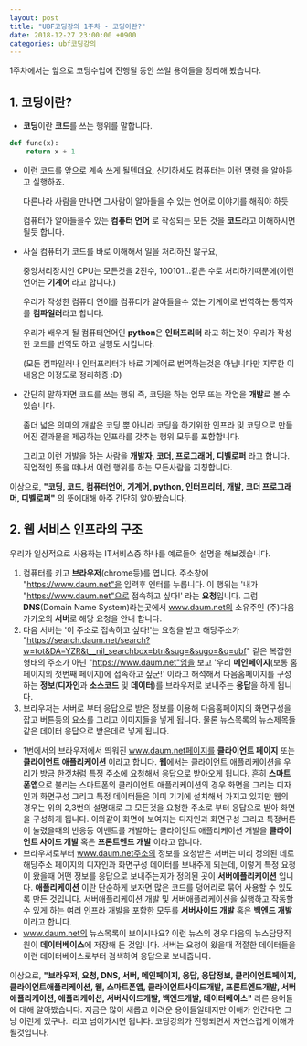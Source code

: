 ```yaml
---
layout: post
title: "UBF코딩강의 1주차 - 코딩이란?"
date: 2018-12-27 23:00:00 +0900
categories: ubf코딩강의
---
```


1주차에서는 앞으로 코딩수업에 진행될 동안 쓰일 용어들을 정리해 봤습니다. 

## 1. 코딩이란?

+ **코딩**이란 **코드**를 쓰는 행위를 말합니다.

```python
def func(x):
    return x + 1
```

+ 이런 코드를 앞으로 계속 쓰게 될텐데요, 신기하세도 컴퓨터는 이런 명령 을 알아듣고 실행하죠.

  다른나라 사람을 만나면 그사람이 알아들을 수 있는 언어로 이야기를 해줘야 하듯 

  컴퓨터가 알아들을수 있는 **컴퓨터 언어** 로 작성되는 모든 것을 **코드**라고 이해하시면 될듯 합니다.

+ 사실 컴퓨터가 코드를 바로 이해해서 일을 처리하진 않구요,

  중앙처리장치인 CPU는 모든것을 2진수, 100101...같은 수로 처리하기때문에(이런 언어는 **기계어** 라고 합니다.)

  우리가 작성한 컴퓨터 언어를 컴퓨터가 알아들을수 있는 기계어로 번역하는 통역자를 **컴파일러**라고 합니다.

  우리가 배우게 될 컴퓨터언어인 **python**은 **인터프리터** 라고 하는것이 우리가 작성한 코드를 번역도 하고 실행도 시킵니다.

  (모든 컴파일러나 인터프리터가 바로 기계어로 번역하는것은 아닙니다만 지루한 이 내용은 이정도로 정리하죵 :D)

+ 간단히 말하자면 코드를 쓰는 행위 즉, 코딩을 하는 업무 또는 작업을 **개발**로 볼 수 있습니다.

  좀더 넓은 의미의 개발은 코딩 뿐 아니라 코딩을 하기위한 인프라 및 코딩으로 만들어진 결과물을 제공하는 인프라를 갖추는 행위 모두를 포함합니다.

  그리고 이런 개발을 하는 사람을 **개발자, 코더, 프로그래머, 디벨로퍼** 라고 합니다. 직업적인 뜻을 떠나서 이런 행위를 하는 모든사람을 지칭합니다.

이상으로, **"코딩, 코드, 컴퓨터언어, 기계어, python, 인터프리터, 개발, 코더 프로그래머, 디벨로퍼"** 의 뜻에대해 아주 간단히 알아봤습니다.



## 2. 웹 서비스 인프라의 구조

우리가 일상적으로 사용하는 IT서비스중 하나를 예로들어 설명을 해보겠습니다.

1. 컴퓨터를 키고 **브라우저**(chrome등)를 엽니다. 주소창에 "https://www.daum.net"을 입력후 엔터를 누릅니다. 이 행위는 '내가 "https://www.daum.net"으로 접속하고 싶다!' 라는 **요청**입니다. 그럼 **DNS**(Domain Name System)라는곳에서 www.daum.net의 소유주인 (주)다음카카오의 **서버**로 해당 요청을 안내 합니다.
2. 다음 서버는 '이 주소로 접속하고 싶다!'는 요청을 받고 해당주소가 "https://search.daum.net/search?w=tot&DA=YZR&t__nil_searchbox=btn&sug=&sugo=&q=ubf" 같은 복잡한 형태의 주소가 아닌 "https://www.daum.net"임을 보고 '우리 **메인페이지**(보통 홈페이지의 첫번째 페이지)에 접속하고 싶군!' 이라고 해석해서 다음홈페이지를 구성하는 **정보**(**디자인**과 **소스코드** 및 **데이터**)를 브라우저로 보내주는 **응답**을 하게 됩니다.
3. 브라우저는 서버로 부터 응답으로 받은 정보를 이용해 다음홈페이지의 화면구성을 잡고 버튼등의 요소를 그리고 이미지들을 넣게 됩니다. 물론 뉴스목록의 뉴스제목들 같은 데이터 응답으로 받은데로 넣게 됩니다.

+ 1번에서의 브라우저에서 띄워진 www.daum.net페이지를 **클라이언트 페이지** 또는 **클라이언트 애플리케이션** 이라고 합니다. **웹**에서는 클라이언트 애플리케이션을 우리가 방금 한것처럼 특정 주소에 요청해서 응답으로 받아오게 됩니다. 흔히 **스마트폰앱**으로 불리는 스마트폰의 클라이언트 애플리케이션의 경우 화면을 그리는 디자인과 화면구성 그리고 특정 데이터들은 이미 기기에 설치해서 가지고 있지만 웹의 경우는 위의 2,3번의 설명대로 그 모든것을 요청한 주소로 부터 응답으로 받아 화면을 구성하게 됩니다. 이와같이 화면에 보여지는 디자인과 화면구성 그리고 특정버튼이 눌렸을때의 반응등 이벤트를 개발하는 클라이언트 애플리케이션 개발을 **클라이언트 사이드 개발** 혹은 **프론트엔드 개발** 이라고 합니다.
+ 브라우저로부터 www.daum.net주소의 정보를 요청받은 서버는 미리 정의된 데로 해당주소 페이지의 디자인과 화면구성 데이터를 보내주게 되는데, 이렇게 특정 요청이 왔을때 어떤 정보를 응답으로 보내주는지가 정의된 곳이 **서버애플리케이션** 입니다. **애플리케이션** 이란 단순하게 보자면 많은 코드를 덩어리로 묶어 사용할 수 있도록 만든 것입니다.  서버애플리케이션 개발 및 서버애플리케이션을 실행하고 작동할 수 있게 하는 여러 인프라 개발을 포함한 모두를 **서버사이드 개발** 혹은 **백엔드 개발** 이라고 합니다.
+ www.daum.net의 뉴스목록이 보이시나요? 이런 뉴스의 경우 다음의 뉴스담당직원이 **데이터베이스**에 저장해 둔 것입니다. 서버는 요청이 왔을때 적절한 데이터들을 이런 데이터베이스로부터 검색하여 응답으로 보내줍니다.

이상으로, **"브라우저, 요청, DNS, 서버, 메인페이지, 응답, 응답정보, 클라이언트페이지, 클라이언트애플리케이션, 웹, 스마트폰앱, 클라이언트사이드개발, 프론트엔드개발, 서버애플리케이션, 애플리케이션, 서버사이드개발, 백엔드개발, 데이터베이스"** 라른 용어들에 대해 알아봤습니다. 지금은 많이 새롭고 어려운 용어들일테지만 이해가 안간다면 그냥 이런게 있구나.. 라고 넘어가시면 됩니다. 코딩강의가 진행되면서 자연스럽게 이해가 될것입니다. 